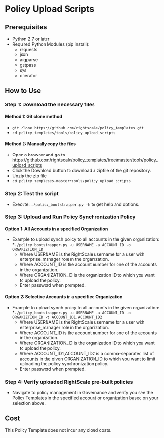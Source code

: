 # Policy Upload Scripts

## Prerequisites
* Python 2.7 or later
* Required Python Modules (pip install):
  * requests
  * json
  * argparse
  * getpass
  * sys
  * operator
  
## How to Use
### Step 1: Download the necessary files
#### Method 1: Git clone method
* `git clone https://github.com/rightscale/policy_templates.git`
* `cd policy_templates/tools/policy_upload_scripts`

#### Method 2: Manually copy the files
* Open a browser and go to https://github.com/rightscale/policy_templates/tree/master/tools/policy_upload_scripts
* Click the Download button to download a zipfile of the git repository.
* Unzip the zip file.
* `cd policy_templates-master/tools/policy_upload_scripts`

### Step 2: Test the script
* Execute: `./policy_bootstrapper.py -h` to get help and options.

### Step 3: Upload and Run Policy Synchronization Policy
#### Option 1: All Accounts in a specified Organization
* Example to upload synch policy to all accounts in the given organization: 
  *`./policy_bootstrapper.py -u USERNAME -a ACCOUNT_ID -o ORGANIZTION_ID`
    * Where USERNAME is the RightScale username for a user with enterprise_manager role in the organization.
    * Where ACCOUNT_ID is the account number for one of the accounts in the organization.
    * Where ORGANIZATION_ID is the organization ID to which you want to upload the policy.
  * Enter password when prompted.
   
#### Option 2: Selective Accounts in a specified Organization
* Example to upload synch policy to all accounts in the given organization: 
  *`./policy_bootstrapper.py -u USERNAME -a ACCOUNT_ID -o ORGANIZTION_ID -t ACCOUNT_ID1,ACCOUNT_ID2` 
    * Where USERNAME is the RightScale username for a user with enterprise_manager role in the organization.
    * Where ACCOUNT_ID is the account number for one of the accounts in the organization.
    * Where ORGANIZATION_ID is the organization ID to which you want to upload the policy.
    * Where ACCOUNT_ID1,ACCOUNT_ID2 is a comma-separated list of accounts in the given ORGANIZATION_ID to which you want to limit uploading the policy synchronization policy.
  * Enter password when prompted.

### Step 4: Verify uploaded RightScale pre-built policies
* Navigate to policy management in Governance and verify you see the Policy Templates in the specified account or organization based on your selection above. 

## Cost
This Policy Template does not incur any cloud costs.
